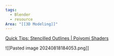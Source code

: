 ```yaml
---
tags:
  - Blender
  - resource
Area: "[[3D Modeling]]"
---
```


[Quick Tips: Stencilled Outlines | Poiyomi Shaders](https://www.poiyomi.com/blog/2022-07-11-stencilled-outlines)

![[Pasted image 20240818184053.png]]